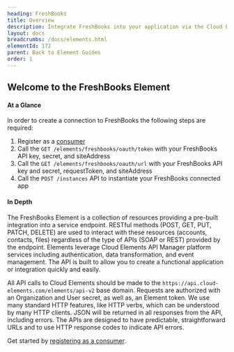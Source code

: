 ```yaml
---
heading: FreshBooks
title: Overview
description: Integrate FreshBooks into your application via the Cloud Elements APIs.
layout: docs
breadcrumbs: /docs/elements.html
elementId: 172
parent: Back to Element Guides
order: 1
---
```


## Welcome to the FreshBooks Element


#### At a Glance

In order to create a connection to FreshBooks the following steps are required:

1. Register as a [consumer](freshbooks-endpoint-setup.html)
2. Call the `GET /elements/freshbooks/oauth/token` with your FreshBooks API key, secret, and siteAddress
3. Call the `GET /elements/freshbooks/oauth/url` with your FreshBooks API key and secret, requestToken, and siteAddress
4. Call the `POST /instances` API to instantiate your FreshBooks connected app

#### In Depth

The FreshBooks Element is a collection of resources providing a pre-built integration into a service endpoint. RESTful methods (POST, GET, PUT, PATCH, DELETE) are used to interact with these resources (accounts, contacts, files) regardless of the type of APIs (SOAP or REST) provided by the endpoint. Elements leverage Cloud Elements API Manager platform services including authentication, data transformation, and event management.  The API is built to allow you to create a functional application or integration quickly and easily.

All API calls to Cloud Elements should be made to the `https://api.cloud-elements.com/elements/api-v2` base domain. Requests are authorized with an Organization and User secret, as well as, an Element token.  We use many standard HTTP features, like HTTP verbs, which can be understood by many HTTP clients. JSON will be returned in all responses from the API, including errors. The APIs are designed to have predictable, straightforward URLs and to use HTTP response codes to indicate API errors.

Get started by [registering as a consumer](freshbooks-endpoint-setup.html).
